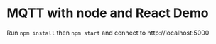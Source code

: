 # MQTT with node and React  Demo

Run `npm install` then `npm start` and connect to http://localhost:5000
